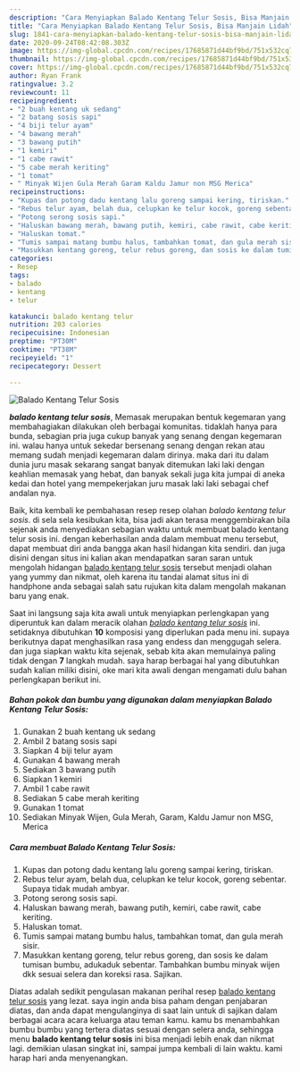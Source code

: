 ```yaml
---
description: "Cara Menyiapkan Balado Kentang Telur Sosis, Bisa Manjain Lidah"
title: "Cara Menyiapkan Balado Kentang Telur Sosis, Bisa Manjain Lidah"
slug: 1841-cara-menyiapkan-balado-kentang-telur-sosis-bisa-manjain-lidah
date: 2020-09-24T08:42:08.303Z
image: https://img-global.cpcdn.com/recipes/17685871d44bf9bd/751x532cq70/balado-kentang-telur-sosis-foto-resep-utama.jpg
thumbnail: https://img-global.cpcdn.com/recipes/17685871d44bf9bd/751x532cq70/balado-kentang-telur-sosis-foto-resep-utama.jpg
cover: https://img-global.cpcdn.com/recipes/17685871d44bf9bd/751x532cq70/balado-kentang-telur-sosis-foto-resep-utama.jpg
author: Ryan Frank
ratingvalue: 3.2
reviewcount: 11
recipeingredient:
- "2 buah kentang uk sedang"
- "2 batang sosis sapi"
- "4 biji telur ayam"
- "4 bawang merah"
- "3 bawang putih"
- "1 kemiri"
- "1 cabe rawit"
- "5 cabe merah keriting"
- "1 tomat"
- " Minyak Wijen Gula Merah Garam Kaldu Jamur non MSG Merica"
recipeinstructions:
- "Kupas dan potong dadu kentang lalu goreng sampai kering, tiriskan."
- "Rebus telur ayam, belah dua, celupkan ke telur kocok, goreng sebentar. Supaya tidak mudah ambyar."
- "Potong serong sosis sapi."
- "Haluskan bawang merah, bawang putih, kemiri, cabe rawit, cabe keriting."
- "Haluskan tomat."
- "Tumis sampai matang bumbu halus, tambahkan tomat, dan gula merah sisir."
- "Masukkan kentang goreng, telur rebus goreng, dan sosis ke dalam tumisan bumbu, adukaduk sebentar. Tambahkan bumbu minyak wijen dkk sesuai selera dan koreksi rasa. Sajikan."
categories:
- Resep
tags:
- balado
- kentang
- telur

katakunci: balado kentang telur 
nutrition: 203 calories
recipecuisine: Indonesian
preptime: "PT30M"
cooktime: "PT38M"
recipeyield: "1"
recipecategory: Dessert

---
```



![Balado Kentang Telur Sosis](https://img-global.cpcdn.com/recipes/17685871d44bf9bd/751x532cq70/balado-kentang-telur-sosis-foto-resep-utama.jpg)

<b><i>balado kentang telur sosis</i></b>, Memasak merupakan bentuk kegemaran yang membahagiakan dilakukan oleh berbagai komunitas. tidaklah hanya para bunda, sebagian pria juga cukup banyak yang senang dengan kegemaran ini. walau hanya untuk sekedar bersenang senang dengan rekan atau memang sudah menjadi kegemaran dalam dirinya. maka dari itu dalam dunia juru masak sekarang sangat banyak ditemukan laki laki dengan keahlian memasak yang hebat, dan banyak sekali juga kita jumpai di aneka kedai dan hotel yang mempekerjakan juru masak laki laki sebagai chef andalan nya.



Baik, kita kembali ke pembahasan resep resep olahan <i>balado kentang telur sosis</i>. di sela sela kesibukan kita, bisa jadi akan terasa menggembirakan bila sejenak anda menyediakan sebagian waktu untuk membuat balado kentang telur sosis ini. dengan keberhasilan anda dalam membuat menu tersebut, dapat membuat diri anda bangga akan hasil hidangan kita sendiri. dan juga disini dengan situs ini kalian akan mendapatkan saran saran untuk mengolah hidangan <u>balado kentang telur sosis</u> tersebut menjadi olahan yang yummy dan nikmat, oleh karena itu tandai alamat situs ini di handphone anda sebagai salah satu rujukan kita dalam mengolah makanan baru yang enak.


Saat ini langsung saja kita awali untuk menyiapkan perlengkapan yang diperuntuk kan dalam meracik olahan <u><i>balado kentang telur sosis</i></u> ini. setidaknya dibutuhkan <b>10</b> komposisi yang diperlukan pada menu ini. supaya berikutnya dapat menghasilkan rasa yang endess dan menggugah selera. dan juga siapkan waktu kita sejenak, sebab kita akan memulainya paling tidak dengan <b>7</b> langkah mudah. saya harap berbagai hal yang dibutuhkan sudah kalian miliki disini, oke mari kita awali dengan mengamati dulu bahan perlengkapan berikut ini.

<!--inarticleads1-->

##### Bahan pokok dan bumbu yang digunakan dalam menyiapkan Balado Kentang Telur Sosis:

1. Gunakan 2 buah kentang uk sedang
1. Ambil 2 batang sosis sapi
1. Siapkan 4 biji telur ayam
1. Gunakan 4 bawang merah
1. Sediakan 3 bawang putih
1. Siapkan 1 kemiri
1. Ambil 1 cabe rawit
1. Sediakan 5 cabe merah keriting
1. Gunakan 1 tomat
1. Sediakan  Minyak Wijen, Gula Merah, Garam, Kaldu Jamur non MSG, Merica




<!--inarticleads2-->

##### Cara membuat Balado Kentang Telur Sosis:

1. Kupas dan potong dadu kentang lalu goreng sampai kering, tiriskan.
1. Rebus telur ayam, belah dua, celupkan ke telur kocok, goreng sebentar. Supaya tidak mudah ambyar.
1. Potong serong sosis sapi.
1. Haluskan bawang merah, bawang putih, kemiri, cabe rawit, cabe keriting.
1. Haluskan tomat.
1. Tumis sampai matang bumbu halus, tambahkan tomat, dan gula merah sisir.
1. Masukkan kentang goreng, telur rebus goreng, dan sosis ke dalam tumisan bumbu, adukaduk sebentar. Tambahkan bumbu minyak wijen dkk sesuai selera dan koreksi rasa. Sajikan.




Diatas adalah sedikit pengulasan makanan perihal resep <u>balado kentang telur sosis</u> yang lezat. saya ingin anda bisa paham dengan penjabaran diatas, dan anda dapat mengulanginya di saat lain untuk di sajikan dalam berbagai acara acara keluarga atau teman kamu. kamu bs menambahkan bumbu bumbu yang tertera diatas sesuai dengan selera anda, sehingga menu <b>balado kentang telur sosis</b> ini bisa menjadi lebih enak dan nikmat lagi. demikian ulasan singkat ini, sampai jumpa kembali di lain waktu. kami harap hari anda menyenangkan.
